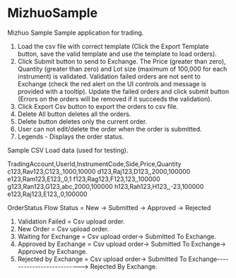 # MizhuoSample
Mizhuo Sample
Sample application for trading.
1. Load the csv file with correct template (Click the Export Template button, save the valid template and use the template to load orders).
2. Click Submit button to send to Exchange.
    The Price (greater than zero), Quantity (greater than zero) and Lot size (maximum of 100,000 for each instrument) is validated.
    Validation failed orders are not sent to Exchange (check the red alert on the UI controls and message is provided with a tooltip).
    Update the failed orders and click submit button (Errors on the orders will be removed if it succeeds the validation).
3. Click Export Csv button to export the orders to csv file.
4. Delete All button deletes all the orders.
5. Delete button deletes only the current order.
6. User can not edit/delete the order when the order is submitted.
7. Legends - Displays the order status.



Sample CSV Load data (used for testing).

TradingAccount,UserId,InstrumentCode,Side,Price,Quantity
c123,Rav123,C123,,1000,10000
d123,Raj123,D123,,2000,100000
e123,Ram123,E123,,0,1
f123,Rag123,F123,123,,100000
g123,Ran123,G123,abc,2000,100000
h123,Rah123,H123,,-23,100000
e123,Raj123,E123,,0,100000


OrderStatus Flow
 Status                 =     New             ->  Submitted           ->   Approved           ->    Rejected
1. Validation Failed      =     Csv upload order.
2. New Order              =     Csv upload order.
3. Waiting for Exchange   =     Csv upload order-> Submitted To Exchange.
4. Approved by Exchange   =     Csv upload order-> Submitted To Exchange-> Approved by Exchange.
5. Rejected by Exchange   =     Csv upload order-> Submitted To Exchange--------------------------> Rejected By Exchange.
